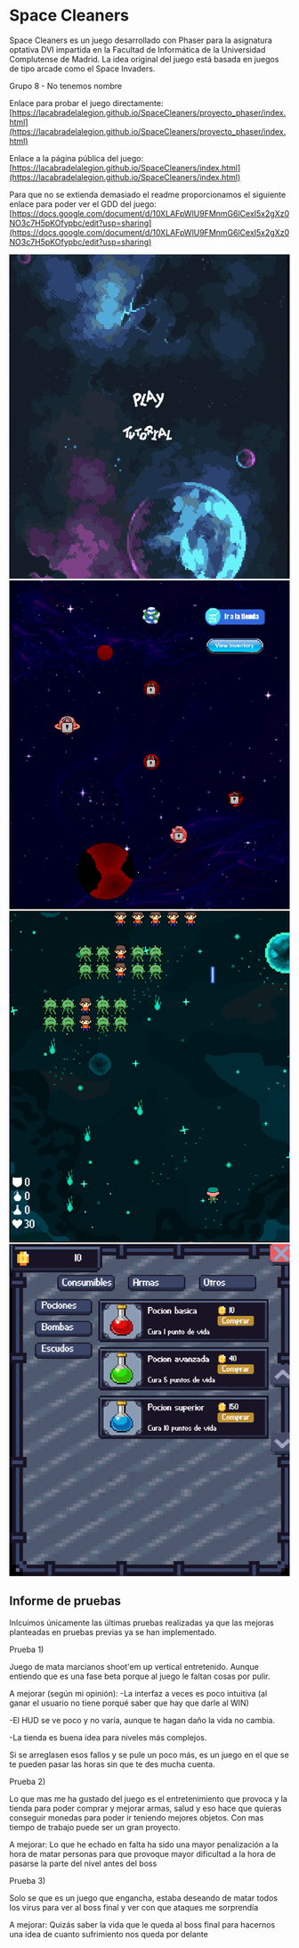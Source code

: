 # Space Cleaners #

Space Cleaners es un juego desarrollado con Phaser para la asignatura optativa DVI impartida en la Facultad de Informática de la Universidad Complutense de Madrid. La idea original del juego está basada en juegos de tipo arcade como el Space Invaders.

Grupo 8 - No tenemos nombre

Enlace para probar el juego directamente: [https://lacabradelalegion.github.io/SpaceCleaners/proyecto_phaser/index.html](https://lacabradelalegion.github.io/SpaceCleaners/proyecto_phaser/index.html)

Enlace a la página pública del juego: [https://lacabradelalegion.github.io/SpaceCleaners/index.html](https://lacabradelalegion.github.io/SpaceCleaners/index.html)

Para que no se extienda demasiado el readme proporcionamos el siguiente enlace para poder ver el GDD del juego: [https://docs.google.com/document/d/10XLAFpWlU9FMnmG6lCexI5x2gXz0NO3c7H5pKOfypbc/edit?usp=sharing](https://docs.google.com/document/d/10XLAFpWlU9FMnmG6lCexI5x2gXz0NO3c7H5pKOfypbc/edit?usp=sharing)

![Pantalla principal](https://github.com/LaCabraDeLaLegion/SpaceCleaners/blob/main/images/inicio.png?raw=true "Pantalla principal")
![Mapa](https://github.com/LaCabraDeLaLegion/SpaceCleaners/blob/main/images/mapa.png?raw=true "Mapa")
![Ejemplo de batalla](https://github.com/LaCabraDeLaLegion/SpaceCleaners/blob/main/images/batalla.png?raw=true "Ejemplo de batalla")
![Tienda](https://github.com/LaCabraDeLaLegion/SpaceCleaners/blob/main/images/tienda.png?raw=true "Tienda")

## Informe de pruebas ##

Inlcuimos únicamente las últimas pruebas realizadas ya que las mejoras planteadas en pruebas previas ya se han implementado.

Prueba 1)

Juego de mata marcianos shoot'em up vertical entretenido. Aunque entiendo que es una fase beta porque al juego le faltan cosas por pulir.

A mejorar (según mi opinión):
-La interfaz a veces es poco intuitiva (al ganar el usuario no tiene porqué saber que hay que darle al WIN)

-El HUD se ve poco y no varía, aunque te hagan daño la vida no cambia.

-La tienda es buena idea para 
niveles más complejos.

Si se arreglasen esos fallos y se pule un poco más, es un juego en el que se te pueden pasar las horas sin que te des mucha cuenta.

Prueba 2)

Lo que mas me ha gustado del juego es el entretenimiento que provoca y la tienda para poder comprar y mejorar armas, salud y eso hace que quieras conseguir monedas para poder ir teniendo mejores objetos. Con mas tiempo de trabajo puede ser un gran proyecto.

A mejorar:
Lo que he echado en falta ha sido una mayor penalización a la hora de matar personas para que provoque mayor dificultad a la hora de pasarse la parte del nivel antes del boss

Prueba 3)

Solo se que es un juego que engancha, estaba deseando de matar todos los virus para ver al boss final y ver con que ataques me sorprendía

A mejorar:
Quizás saber la vida que le queda al boss final para hacernos una idea de cuanto sufrimiento nos queda por delante
